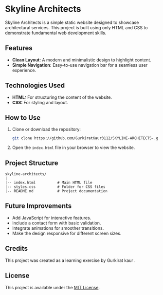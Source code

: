 # Skyline Architects

Skyline Architects is a simple static website designed to showcase architectural services. This project is built using only HTML and CSS to demonstrate fundamental web development skills.

## Features

- **Clean Layout:** A modern and minimalistic design to highlight content.
- **Simple Navigation:** Easy-to-use navigation bar for a seamless user experience.

## Technologies Used

- **HTML:** For structuring the content of the website.
- **CSS:** For styling and layout.

## How to Use

1. Clone or download the repository:
   ```bash
   git clone https://github.com/GurkiratKaur3112/SKYLINE-ARCHITECTS-.git
   ```
2. Open the `index.html` file in your browser to view the website.

## Project Structure

```
skyline-architects/
|
|-- index.html          # Main HTML file
|-- styles.css          # Folder for CSS files  
|-- README.md           # Project documentation
```

## Future Improvements

- Add JavaScript for interactive features.
- Include a contact form with basic validation.
- Integrate animations for smoother transitions.
- Make the design responsive for different screen sizes.

## Credits

This project was created as a learning exercise by Gurkirat kaur .

## License

This project is available under the [MIT License](https://opensource.org/licenses/MIT).

